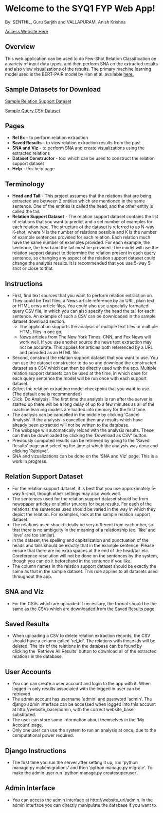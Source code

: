 # Welcome to the SYQ1 FYP Web App!
By: SENTHIL, Guru Sarjith and VALLAPURAM, Anish Krishna

[Access Website Here](http://vml1wk184.cse.ust.hk:3389)

## Overview
This web application can be used to do Few-Shot Relation Classification on a variety of input data types, and then perform SNA on the extracted results and also view visualizations of the results. The primary machine learning model used is the BERT-PAIR model by Han et al. available [here.](https://github.com/thunlp/FewRel)

## Sample Datasets for Download
[Sample Relation Support Dataset](../static/help_page/test_relation_support_dataset.csv)

[Sample Query CSV Dataset](../static/help_page/test_queries_with_head_tail.csv)

## Pages

* **Rel Ex** - to perform relation extraction
* **Saved Results** - to view relation extraction results from the past
* **SNA and Viz** - to perform SNA and create visualizations using the extracted relations
* **Dataset Constructor** - tool which can be used to construct the relation support dataset
* **Help** - this help page

## Terminology
* **Head and Tail** - This project assumes that the relations that are being extracted are between 2 entities which are mentioned in the same sentence. One of the entities is called the head, and the other entity is called the tail. 
* **Relation Support Dataset** - The relation support dataset contains the list of relations that you want to predict and a set number of examples for each relation type. The structure of the dataset is referred to as N-way K-shot, where N is the number of relations possible and K is the number of example sentences provided for each relation. Each relation much have the same number of examples provided. For each example, the sentence, the head and the tail must be provided. The model will use the relation support dataset to determine the relation present in each query sentence, so changing any aspect of the relation support dataset could change the analysis results. It is recommended that you use 5-way 5-shot or close to that. 

## Instructions

* First, find text sources that you want to perform relation extraction on. They could be Text files, a News article reference by an URL, plain text or HTML news article files. You could also use a specially formatted query CSV file, in which you can also specify the head the tail for each sentence. An example of such a CSV can be downloaded in the sample dataset download section. 
    * The application supports the analysis of multiple text files or multiple HTML files in one go. 
    * News articles from The New York Times, CNN, and Fox News will work well. If you use another source the news text extraction may not be accurate. This applies for articles both referenced by a URL and provided as an HTML file.
* Second, construct the relation support dataset that you want to use. You can use the dataset constructor to do so and download the constructed dataset as a CSV which can then be directly used with the app. Multiple relation support datasets can be used at the time, in which case for each query sentence the model will be run once with each support dataset. 
* Select the relation extraction model checkpoint that you want to use. (The default one is recommended)
* Click 'Do Analysis'. The first time the analysis is run after the server is started up there will be a long delay of up to a few minutes as all of the machine learning models are loaded into memory for the first time.
* The analysis can be cancelled in the middle by clicking 'Cancel Analysis'. If the analysis is cancelled then any results which have already been extracted will not be written to the database.
* The webpage will automatically reload with the analysis results. These can then be downloaded by clicking the 'Download as CSV' button. 
* Previously computed results can be retrieved by going to the 'Saved Results' page and selecting the time at which the analysis was done and clicking 'Retrieve'.
* SNA and vizualizations can be done on the 'SNA and Viz' page. This is a work in progress.

## Relation Support Dataset

* For the relation support dataset, it is best that you use approximately 5-way 5-shot, though other settings may also work well.
* The sentences used for the relation support dataset should be from newspaper articles or similar sources for best results. For each of the relations, the sentences used should be varied in the way in which they depict the relation. For examples, look at the sample relation support dataset. 
* The relations used should ideally be very different from each other, so that there is no ambiguity in the meaning of a relationship (ex. 'like' and 'love' are too similar).
* In the dataset, the spelling and capitalization and punctuation of the heads and tails should be exactly that in the example sentence. Please ensure that there are no extra spaces at the end of the head/tail etc. Coreference resolution will not be done on the sentences by the system, though you can do it beforehand in the sentence if you like. 
* The column names in the relation support dataset should be exactly the same as that in the sample dataset. This rule applies to all datasets used throughout the app.

## SNA and Viz

* For the CSVs which are uploaded if necessary, the format should be the same as the CSVs which are downloaded from the Saved Results page.

## Saved Results

* When uploading a CSV to delete relation extraction records, the CSV should have a column called 'rel_id'. The relations with those ids will be deleted. The ids of the relations in the database can be found by clicking the 'Retrieve All Results' button to download all of the extracted relations in the database. 

## User Accounts

* You can can create a user account and login to the app with it. When logged in only results associated with the logged in user can be retrieved. 
* The admin account has username 'admin' and password 'admin'. The django admin interface can be accessed when logged into this account at http://website_base/admin, with the correct website_base substituted.
* The user can store some information about themselves in the 'My Account' page.
* Only one user can use the system to run an analysis at once, due to the computational power required. 

## Django Instructions

* The first time you run the server after setting it up, run 'python manage.py makemigrations' and then 'python manage.py migrate'. To make the admin user run 'python manage.py createsuperuser'.

## Admin Interface

* You can access the admin interface at http://website_url/admin. In the admin interface you can directly manipulate the database if you want to. 

